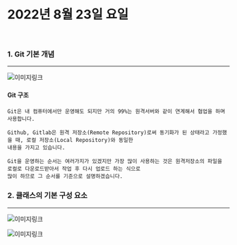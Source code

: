 # 2022년 8월 23일 요일
<br>

### 1. Git 기본 개념
---

![이미지링크](https://t1.daumcdn.net/cfile/tistory/993CCF4B5F17C75211)

#### Git 구조

    Git은 내 컴퓨터에서만 운영해도 되지만 거의 99%는 원격서버와 같이 연계해서 협업을 하며 사용합니다. 

    Github, Gitlab은 원격 저장소(Remote Repository)로써 동기화가 된 상태라고 가정했을 때, 로컬 저장소(Local Repository)와 동일한
    내용을 가지고 있습니다. 

    Git을 운영하는 순서는 여러가지가 있겠지만 가장 많이 사용하는 것은 원격저장소의 파일을 로컬로 다운로드받아서 작업 후 다시 업로드 하는 식으로
    많이 하므로 그 순서를 기준으로 설명하겠습니다. 


### 2. 클래스의 기본 구성 요소
---

![이미지링크](https://dthumb-phinf.pstatic.net/?src=%22https%3A%2F%2Fdthumb-phinf.pstatic.net%2F%3Fsrc%3D%2522https%253A%252F%252Fcafeptthumb-phinf.pstatic.net%252FMjAxNzA3MjZfMjgw%252FMDAxNTAxMDYyNzM1OTkz.9P-EK-45WNIQrV3kFXILTTXbUO2HLn4q7t8oc5z4GE4g.-p_yN_vSxIqVqoI1VM6_7KcXUXQ5rLLWsdX0CqkcHIEg.PNG.i7027%252F%2525ED%252581%2525B4%2525EB%25259E%252598%2525EC%25258A%2525A4_%2525EA%2525B5%2525AC%2525EC%252584%2525B1_%2525EB%2525A9%2525A4%2525EB%2525B2%252584.PNG%253Ftype%253Dw740%2522%26amp%3Btype%3Dcafe_wa740%22&type=cafe_wa800)

![이미지링크](https://dthumb-phinf.pstatic.net/?src=%22https%3A%2F%2Fdthumb-phinf.pstatic.net%2F%3Fsrc%3D%2522https%253A%252F%252Fcafeptthumb-phinf.pstatic.net%252FMjAxNzA3MjZfMTc2%252FMDAxNTAxMDYyNzM2MTMy.wvZ8Vf80Xh0JARlkx7fP-_WzWzYoWmcobhN4jQb6pO4g.xWwfvLGzA9KEIIQNREAIlzOJbsZ-6BFvmf7vK_gLW3Ug.PNG.i7027%252F%2525ED%252595%252584%2525EB%252593%25259C_%2525EA%2525B5%2525AC%2525EC%252584%2525B1.PNG%253Ftype%253Dw740%2522%26amp%3Btype%3Dcafe_wa740%22&type=cafe_wa800)